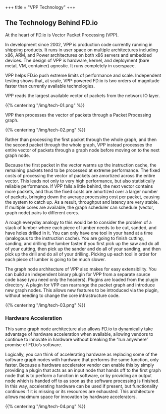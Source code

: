 +++
title = "VPP Technology"
+++

## The Technology Behind FD.io

At the heart of FD.io is Vector Packet Processing (VPP).

In development since 2002, VPP is production code currently running in shipping
products. It runs in user space on multiple architectures including x86, ARM,
and Power architectures on both x86 servers and embedded devices. The design of
VPP is hardware, kernel, and deployment (bare metal, VM, container) agnostic. It
runs completely in userspace.

VPP helps FD.io push extreme limits of performance and scale. Independent testing
shows that, at scale, VPP-powered FD.io is two orders of magnitude faster than currently
available technologies.

VPP reads the largest available vector of packets from the network IO layer.

{{% centerimg "/img/tech-01.png" %}}

VPP then processes the vector of packets through a Packet Processing graph.

{{% centerimg "/img/tech-02.png" %}}

Rather than processing the first packet through the whole graph, and then the second
packet through the whole graph, VPP instead processes the entire vector of packets through
a graph node before moving on to the next graph node.

Because the first packet in the vector warms up the instruction cache, the remaining
packets tend to be processed at extreme performance. The fixed costs of processing the
vector of packets are amortized across the entire vector. This leads not only to very high
performance, but also statistically reliable performance. If VPP falls a little behind,
the next vector contains more packets, and thus the fixed costs are amortized over a larger
number of packets, bringing down the average processing cost per packet, causing the system to
catch up. As a result, throughput and latency are very stable. If multiple cores are available,
the graph scheduler can schedule (vector, graph node) pairs to different cores.

A rough everyday analogy to this would be to consider the problem of a stack of lumber where
each piece of lumber needs to be cut, sanded, and have holes drilled in it. You can only have
one tool in your hand at a time (analogous to the instruction cache). You are going to finish
cutting, sanding, and drilling the lumber faster if you first pick up the saw and do all of your
cutting, then pick up the sander and do all of your sanding, and then pick up the drill and do all
of your drilling. Picking up each tool in order for each piece of lumber is going to be much slower.

The graph node architecture of VPP also makes for easy extensibility. You can build an independent
binary plugin for VPP from a separate source code base (you need only the headers). Plugins are loaded
from the plugin directory. A plugin for VPP can rearrange the packet graph and introduce new graph
nodes. This allows new features to be introduced via the plugin, without needing to change the core
infrastructure code.

{{% centerimg "/img/tech-03.png" %}}

### Hardware Acceleration

This same graph node architecture also allows FD.io to dynamically take advantage of hardware acceleration
when available, allowing vendors to continue to innovate in hardware without breaking the “run anywhere”
promise of FD.io’s software.

Logically, you can think of accelerating hardware as replacing some of the software graph nodes with
hardware that performs the same function, only faster.  Because a hardware accelerator vendor can enable
this by simply providing a plugin that acts as an input node that hands off to the first graph node that
is to perform a function in software, or by providing an output node which is handed off to as soon as the
software processing is finished.  In this way, accelerating hardware can be used if present, but functionality
continues if it is missing or its resources are exhausted.  This architecture allows maximum space for
innovation by hardware accelerators.

{{% centerimg "/img/tech-04.png" %}}
